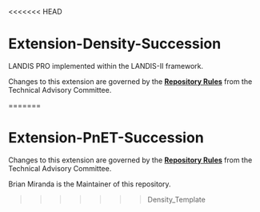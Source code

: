 <<<<<<< HEAD
# Extension-Density-Succession
LANDIS PRO implemented within the LANDIS-II framework.

Changes to this extension are governed by the [**Repository Rules**](https://sites.google.com/site/landismodel/developers/developers-blog/repositoryrulesfromthetechnicaladvisorycommittee) from the Technical Advisory Committee.

=======
# Extension-PnET-Succession

Changes to this extension are governed by the [**Repository Rules**](https://sites.google.com/site/landismodel/developers/developers-blog/repositoryrulesfromthetechnicaladvisorycommittee) from the Technical Advisory Committee.

Brian Miranda is the Maintainer of this repository.
>>>>>>> Density_Template
